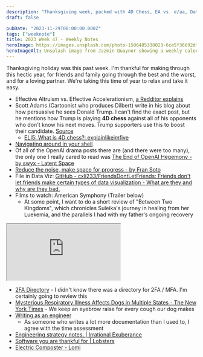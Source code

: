 ```yaml
---
description: "Thanksgiving week, packed with 4D Chess, EA vs. e/aa, Data Viz Guidelines, American Symphony, and an electric home composter."
draft: false

pubDate: "2023-11-29T08:00:00.000Z"
tags: ["weeknote"]
title: 2023 Week 47 - Weekly Notes
heroImage: https://images.unsplash.com/photo-1506485338023-6ce5f36692df?ixlib=rb-4.0.3&ixid=M3wxMjA3fDB8MHxwaG90by1wYWdlfHx8fGVufDB8fHx8fA%3D%3D&auto=format&fit=crop&w=2370&q=80
heroImageAlt: Unsplash image from Jazmin Quaynor showing a weekly calendar
---
```


Thanksgiving holiday was this past week. I'm thankful for making through this hectic year, for friends and family going through the best and the worst, and for a loving partner. We're taking this time of year to relax and take it easy.

- Effective Altruism vs. Effective Accelerationism, [a Redditor explains](https://www.reddit.com/r/singularity/comments/17yxl1x/comment/k9xiq16/?context=3)
- Scott Adams (Cartoonist who produces Dilbert) write in his blog about how persuasive he sees Donald Trump. I can't find the exact post, but he mentions how Trump is playing **4D chess** against all of his opponents who don't know his next moves. Trump supporters use this to boost their candidate. [Source](https://www.reddit.com/r/OutOfTheLoop/comments/4tm5m2/what_is_the_originsource_of_the_4d_chess_comments/)
  - [ELI5: What is 4D chess?: explainlikeimfive](https://www.reddit.com/r/explainlikeimfive/comments/nsyn4f/eli5_what_is_4d_chess/)
- [Navigating around in your shell](https://blog.meain.io/2023/navigating-around-in-shell/?utm_source=tldrnewsletter)
- Of all of the OpenAI drama posts there are (and there were too many), the only one I really cared to read was [The End of OpenAI Hegemony - by swyx - Latent Space](https://www.latent.space/p/the-end-of-openai)
- [Reduce the noise, make space for progress - by Fran Soto](https://strategizeyourcareer.substack.com/p/reduce-the-noise-make-space-for-progress?utm_source=tldrwebdev)
- File in Data Viz: [GitHub - cxli233/FriendsDontLetFriends: Friends don't let friends make certain types of data visualization - What are they and why are they bad.](https://github.com/cxli233/FriendsDontLetFriends?utm_source=tldrwebdev)
- Films to watch: American Symphony (Trailer below)
  - At some point, I want to do a short review of "Between Two Kingdoms", which chronicles Suleika's journey in healing from her Luekemia, and the parallels I had with my father's ongoing recovery

<iframe
  class="aspect-video w-full my-2"
  src="https://www.youtube.com/embed/wKSMsdq8ONs"
  title="YouTube video player"
  allow="accelerometer; autoplay; clipboard-write; encrypted-media; gyroscope; picture-in-picture; web-share"
  allowfullscreen></iframe>

- [2FA Directory](https://2fa.directory/about/) - I didn't know there was a directory for 2FA / MFA. I'm certainly going to review this
- [Mysterious Respiratory Illness Affects Dogs in Multiple States - The New York Times](https://www.nytimes.com/2023/11/20/science/dog-respiratory-illness-us.html) - We keep an eyebrow raise for every cough our dog makes
- [Writing as an engineer](https://alexanderell.is/posts/writing-swe/)
  - As someone who writes a lot more documentation than I used to, I agree with the time assessment
- [Engineering strategy notes. | Irrational Exuberance](https://lethain.com/strategy-notes/)
- [Software you are thankful for | Lobsters](https://lobste.rs/s/endspx/software_you_are_thankful_for?utm_source=tldrnewsletter)
- [Electric Composter - Lomi](https://lomi.com/products/lomi?irgwc=1)

